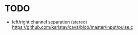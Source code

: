 # TODO

- left/right channel separation (stereo) https://github.com/karlstav/cava/blob/master/input/pulse.c
